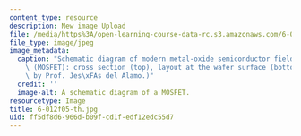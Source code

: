 ```yaml
---
content_type: resource
description: New image Upload
file: /media/https%3A/open-learning-course-data-rc.s3.amazonaws.com/6-012-microelectronic-devices-and-circuits-fall-2005/ff5df8d6966db09fcd1fedf12edc55d7_6-012f05-th.jpg
file_type: image/jpeg
image_metadata:
  caption: "Schematic diagram of modern metal-oxide semiconductor field-effect transistor\
    \ (MOSFET): cross section (top), layout at the wafer surface (bottom). (Image\
    \ by Prof. Jes\xFAs del Alamo.)"
  credit: ''
  image-alt: A schematic diagram of a MOSFET.
resourcetype: Image
title: 6-012f05-th.jpg
uid: ff5df8d6-966d-b09f-cd1f-edf12edc55d7
---
```

